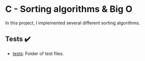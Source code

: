 # C - Sorting algorithms & Big O

In this project, I implemented several different sorting algorithms.

## Tests :heavy_check_mark:

* [tests](./tests): Folder of test files. 

